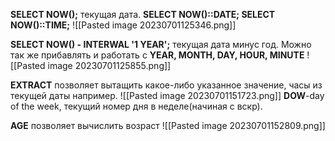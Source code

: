 __SELECT NOW();__ текущая дата.
__SELECT NOW()::DATE;
SELECT NOW()::TIME;__
![[Pasted image 20230701125346.png]]

__SELECT NOW() - INTERWAL '1 YEAR';__ текущая дата минус год.
Можно так же прибавлять и работать с  __YEAR, MONTH, DAY, HOUR, MINUTE__
![[Pasted image 20230701125855.png]]

__EXTRACT__ позволяет вытащить какое-либо указанное значение, часы из текущей даты например.
![[Pasted image 20230701151723.png]]
__DOW__-day of the week, текущий номер дня в неделе(начиная с вскр).

__AGE__ позволяет вычислить возраст
![[Pasted image 20230701152809.png]]







